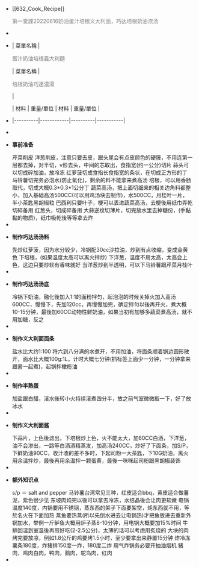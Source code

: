 - [[632_Cook_Recipe]] <p style="color:grey">第一堂課20220616奶油蛋汁培根义大利面，巧达培根奶油浓汤</p>
-
- | 菜單名稱     | <p style="color:grey">蛋汁奶油培根義大利麵</p> | 菜單名稱     |  <p style="color:grey">培根奶油巧達濃湯</p>  |
  
  | 材料       | 重量/單位      | 材料       | 重量/單位     |
- |----------|------------|----------|-----------|
-
- <p style="font-weight:bold">事前准备</p>
  芹菜削皮
  洋葱削皮，注意只要去皮，跟头尾会有点皮颜色的硬膜，不用连第一层都去掉，对半切，v形去头，中间的芯取出，食指宽(约一公分)切片
  蒜头可以切成碎加油，放冷冻
  红萝菠切成食指长食指宽的条状，在切成正方形的丁
  马铃薯切完务必泡水(防止氧化)，剩余的料不能拿来煮高汤
  培根，可以用香肠取代，切成大概0.3*0.3*1公分丁
  蔬菜高汤，把上面切细来的相关边角料都整小，加入基础高汤500CC(可以用鸡汤块去制作)，水500CC，月桂叶一片，半小茶匙黑胡椒粒
  巴西利只要叶子，梗可以丢进蔬菜高汤，去梗後用纸巾弄乾切碎备用
  红葱头，切成碎备用
  大蒜逆纹切薄片，切完放水里去掉糖份，(手黏黏的物质)，纸巾吸乾後等等拿去炸
-
- <p style="font-weight:bold">制作巧达汤汤料</p>
  先炒红萝菠，因为水分较少，冷锅配30cc沙拉油，炒到有点收缩，变成金黄色
  下培根，(如果温度太高可以离火拌炒)
  下洋葱，温度不用太高，太高会上色，这边只要炒软有香味就好
  当洋葱炒到半透明，可以下马铃薯跟芹菜月桂叶
-
- <p style="font-weight:bold">制作巧达汤汤底</p>
  冷锅下奶油，融化後加入1:1的面粉拌匀，起泡泡的时候关掉火加入高汤600CC，慢慢下，先加120cc，再慢慢加完，确定拌匀以後再开火，煮大概10-15分钟，最後加60CC动物性鲜奶油，如果当初有加够多蔬菜煮高汤，就不用加糖，反之
-
- <p style="font-weight:bold">制作义大利面面条</p>
  盐水比大约1:100
  将六到八分满的水煮开，不用加油，将面条顺着锅边圆形散开，面水比大概100g:1L，计时大概七分钟(抓标签上面少一分钟，一分钟拿来跟酱一起煮)，起锅拌橄榄油
-
- <p style="font-weight:bold">制作半熟蛋</p>
  加盐跟白醋，滚水後转小火持续滚煮四分半，放之前气室微微敲一下，好了放冰水
-
- <p style="font-weight:bold">制作义大利面酱</p>
  下蒜片，上色後滤出，下培根炒上色，火不能太大，加60CC白酒，下洋葱，油不会渗出，一路等白酒酒精蒸发，加高汤240CC，炒好了下面条，加S/P，下鲜奶油90CC，收汁收的差不多时，下起司粉一大茶匙，下10G奶油，离火用余温拌炒，最後再用余温拌一颗蛋黄，最後一咪咪起司粉跟黑胡椒装饰
-
- <p style="font-weight:bold">额外知识点</p>
  s/p ＝ salt and pepper
  马铃薯台湾常见三种，红皮适合bbq，黄皮适合做薯泥，紫色很少见
  东坡肉炖完以後可以拿去冷冻，水结晶後会让肉更软嫩
  电锅温度140度，内锅要用不锈钢，蒸东西的架子下面要架空，炖东西就不用，等於名火在下面加热
  蒸鱼要热蒸(所以先倒水进去让电锅热)才把鱼放进去重新外锅加水，举例一斤鲈鱼大概用炉子蒸8-10分钟，用电锅大概要加15%时间
  牛排回温到室温後再煎好吃(2-2.5公分)，太薄的话可以考虑用炙烧的
  大块的肉烤完要放凉，例如1.8公斤的鸡要烤1.5小时，至少要拿出来静置15分钟
  炸冷冻薯条180度，炸猪排150度一炸，180度二炸
  用气炸锅务必要开抽油烟机
  猪肉，鸡肉白肉。鸭肉，鹅肉，鸵鸟肉，红肉
-